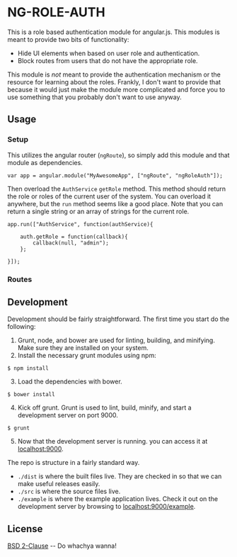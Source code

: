 # NG-ROLE-AUTH
This is a role based authentication module for angular.js.  This modules is meant to provide two
bits of functionality: 
- Hide UI elements when based on user role and authentication. 
- Block routes from users that do not have the appropriate role. 

This module is *not* meant to provide the authentication mechanism or the resource for learning about the 
roles.  Frankly, I don't want to provide that because it would just make the module more 
complicated and force you to use something that you probably don't want to use anyway.  

## Usage
### Setup
This utilizes the angular router (`ngRoute`), so simply add this module and that module as dependencies. 
```
var app = angular.module("MyAwesomeApp", ["ngRoute", "ngRoleAuth"]);
```

Then overload the `AuthService` `getRole` method.  This method should return the role or roles of the current
user of the system.  You can overload it anywhere, but the `run` method seems like a good place.  Note that you 
can return a single string or an array of strings for the current role. 
```
app.run(["AuthService", function(authService){
	
	auth.getRole = function(callback){
		callback(null, "admin");
	};

}]);
```

### Routes

## Development
Development should be fairly straightforward. The first time you start do the following:  
1. Grunt, node, and bower are used for linting, building, and minifying.  Make sure they are installed on your system.  
2. Install the necessary grunt modules using npm:
```
$ npm install
```  
3. Load the dependencies with bower.
```
$ bower install
```   
4. Kick off grunt.  Grunt is used to lint, build, minify, and start a development server on port 9000. 
```
$ grunt
```  
5. Now that the development server is running. you can access it at [localhost:9000](http://localhost:9000). 

The repo is structure in a fairly standard way.  
- `./dist` is where the built files live.  They are checked in so that we can make useful releases easily. 
- `./src` is where the source files live. 
- `./example` is where the example application lives.  Check it out on the development server by 
browsing to [localhost:9000/example](http://localhost:9000/example). 

## License
[BSD 2-Clause](http://opensource.org/licenses/BSD-2-Clause) -- Do whachya wanna! 